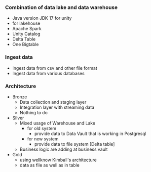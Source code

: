 ### Combination of data lake and data warehouse 

- Java version JDK 17 for unity 
- for lakehouse 
- Apache Spark 
- Unity Catalog 
- Delta Table
- One Bigtable 




### Ingest data 
- Ingest data from csv and other file format 
- Ingest data from various databases 

### Architecture 
- Bronze 
    - Data collection and staging layer
    - Integration layer with streaming data
    - Nothing to do
- Silver 
    - Mixed usage of Warehouse and Lake
        - for old system 
            - provide data to Data Vault that is working in Postgresql
         - for new system 
            -  provide data to file system [Delta table]
    - Business logic are adding at business vault 
- Gold 
    - using wellknow Kimball's architecture 
    - data as file as well as in table
